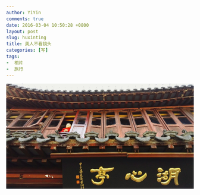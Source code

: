 ```yaml
---
author: YiYin
comments: true
date: 2016-03-04 10:50:28 +0800
layout: post
slug: huxinting
title: 美人不看镜头
categories: [写]
tags:
-  相片
-  旅行
---
```

![](/public/images/gallery/huxinting.jpg)

